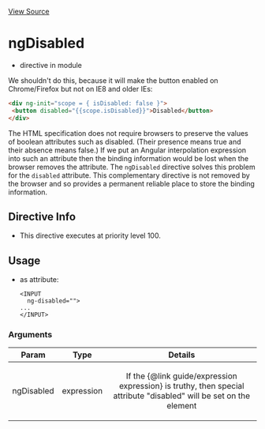 

[View Source](http://github.com///tree/master/#L15827)



# ngDisabled



* directive in module []()






We shouldn't do this, because it will make the button enabled on Chrome/Firefox but not on IE8 and older IEs:
```html
<div ng-init="scope = { isDisabled: false }">
 <button disabled="{{scope.isDisabled}}">Disabled</button>
</div>
```

The HTML specification does not require browsers to preserve the values of boolean attributes
such as disabled. (Their presence means true and their absence means false.)
If we put an Angular interpolation expression into such an attribute then the
binding information would be lost when the browser removes the attribute.
The `ngDisabled` directive solves this problem for the `disabled` attribute.
This complementary directive is not removed by the browser and so provides
a permanent reliable place to store the binding information.








## Directive Info


* This directive executes at priority level 100.


## Usage



* as attribute:
    ```
    <INPUT
      ng-disabled="">
    ...
    </INPUT>
    ```




### Arguments

| Param | Type | Details |
| :--: | :--: | :--: |
| ngDisabled | expression | <p>If the {@link guide/expression expression} is truthy, then special attribute &quot;disabled&quot; will be set on the element</p>  |




